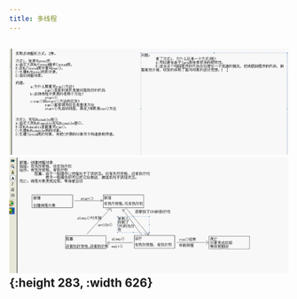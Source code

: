 ```yaml
---
title: 多线程
---
```


## ![image.png](/assets/pages_多线程_1614393563273_0.png) ![image.png](/assets/pages_多线程_1614393390791_0.png){:height 283, :width 626}
